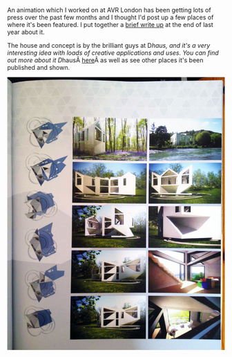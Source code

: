 An animation which I worked on at AVR London has been getting lots of press over the past few months and I thought I'd post up a few places of where it's been featured. I put together a <a title="Autumn Update" href="http://www.carlocarfora.co.uk/blog/autumn-update" target="_blank">brief write up</a> at the end of last year about it.

The house and concept is by the brilliant guys at D*haus, and it's a very interesting idea with loads of creative applications and uses. You can find out more about it D*hausÂ <a title="http://www.thedhaus.com" href="http://www.thedhaus.com" target="_blank">here</a>Â as well as see other places it's been published and shown.

![dhaus](images/dhaus_made_mag.jpg)

